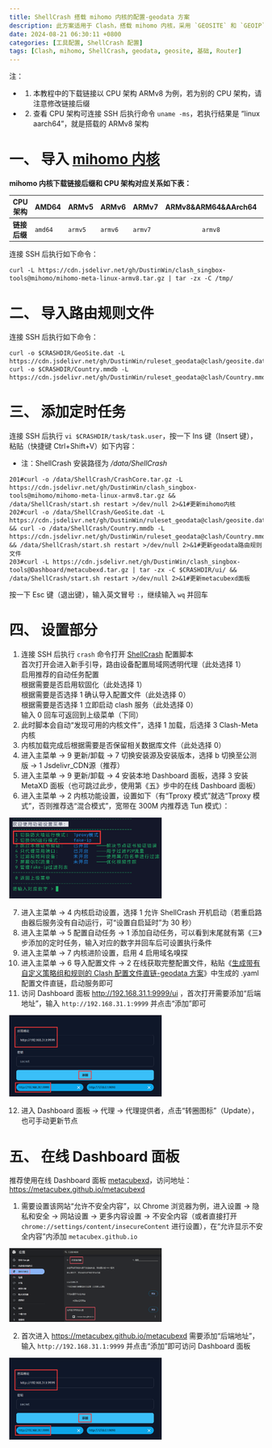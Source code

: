 ```yaml
---
title: ShellCrash 搭载 mihomo 内核的配置-geodata 方案
description: 此方案适用于 Clash，搭载 mihomo 内核，采用 `GEOSITE` 和 `GEOIP` 规则搭配 geosite.dat 和 geoip.dat（或 Country.mmdb）路由规则文件
date: 2024-08-21 06:30:11 +0800
categories: [工具配置, ShellCrash 配置]
tags: [Clash, mihomo, ShellCrash, geodata, geosite, 基础, Router]
---
```


注：
- 1. 本教程中的下载链接以 CPU 架构 ARMv8 为例，若为别的 CPU 架构，请注意修改链接后缀
- 2. 查看 CPU 架构可连接 SSH 后执行命令 `uname -ms`，若执行结果是 “linux aarch64”，就是搭载的 ARMv8 架构

# 一、 导入 [mihomo 内核](https://github.com/MetaCubeX/mihomo)
**mihomo 内核下载链接后缀和 CPU 架构对应关系如下表：**

|CPU 架构|AMD64|ARMv5|ARMv6|ARMv7|ARMv8&ARM64&AArch64|mips-softfloat|mipsle-hardfloat|mipsle-softfloat|
|-----|-----|-----|-----|-----|:---:|-----|-----|-----|
|**链接后缀**|`amd64`|`armv5`|`armv6`|`armv7`|`armv8`|`mips-softfloat`|`mipsle-hardfloat`|`mipsle-softfloat`|

连接 SSH 后执行如下命令：

```shell
curl -L https://cdn.jsdelivr.net/gh/DustinWin/clash_singbox-tools@mihomo/mihomo-meta-linux-armv8.tar.gz | tar -zx -C /tmp/
```

# 二、 导入路由规则文件
连接 SSH 后执行如下命令：

```shell
curl -o $CRASHDIR/GeoSite.dat -L https://cdn.jsdelivr.net/gh/DustinWin/ruleset_geodata@clash/geosite.dat
curl -o $CRASHDIR/Country.mmdb -L https://cdn.jsdelivr.net/gh/DustinWin/ruleset_geodata@clash/Country.mmdb
```

# 三、 添加定时任务
连接 SSH 后执行 `vi $CRASHDIR/task/task.user`，按一下 Ins 键（Insert 键），粘贴（快捷键 Ctrl+Shift+V）如下内容：
- 注：ShellCrash 安装路径为 */data/ShellCrash*

```shell
201#curl -o /data/ShellCrash/CrashCore.tar.gz -L https://cdn.jsdelivr.net/gh/DustinWin/clash_singbox-tools@mihomo/mihomo-meta-linux-armv8.tar.gz && /data/ShellCrash/start.sh restart >/dev/null 2>&1#更新mihomo内核
202#curl -o /data/ShellCrash/GeoSite.dat -L https://cdn.jsdelivr.net/gh/DustinWin/ruleset_geodata@clash/geosite.dat && curl -o /data/ShellCrash/Country.mmdb -L https://cdn.jsdelivr.net/gh/DustinWin/ruleset_geodata@clash/Country.mmdb && /data/ShellCrash/start.sh restart >/dev/null 2>&1#更新geodata路由规则文件
203#curl -L https://cdn.jsdelivr.net/gh/DustinWin/clash_singbox-tools@Dashboard/metacubexd.tar.gz | tar -zx -C $CRASHDIR/ui/ && /data/ShellCrash/start.sh restart >/dev/null 2>&1#更新metacubexd面板
```

按一下 Esc 键（退出键），输入英文冒号 `:`，继续输入 `wq` 并回车

# 四、 设置部分
1. 连接 SSH 后执行 `crash` 命令打开 [ShellCrash](https://github.com/juewuy/ShellCrash) 配置脚本  
首次打开会进入新手引导，路由设备配置局域网透明代理（此处选择 1）  
启用推荐的自动任务配置  
根据需要是否启用软固化（此处选择 1）  
根据需要是否选择 1 确认导入配置文件（此处选择 0）  
根据需要是否选择 1 立即启动 clash 服务（此处选择 0）  
输入 0 回车可返回到上级菜单（下同）  
2. 此时脚本会自动“发现可用的内核文件”，选择 1 加载，后选择 3 Clash-Meta 内核
3. 内核加载完成后根据需要是否保留相关数据库文件（此处选择 0）
4. 进入主菜单 -> 9 更新/卸载 -> 7 切换安装源及安装版本，选择 b 切换至公测版 -> 1 Jsdelivr_CDN源（推荐）
5. 进入主菜单 -> 9 更新/卸载 -> 4 安装本地 Dashboard 面板，选择 3 安装 MetaXD 面板（也可跳过此步，使用第《五》步中的在线 Dashboard 面板）
6. 进入主菜单 -> 2 内核功能设置，设置如下（有“Tproxy 模式”就选“Tproxy 模式”，否则推荐选“混合模式”，宽带在 300M 内推荐选 Tun 模式）：  
<img src="/assets/img/share/tproxy-fake-ip.png" alt="设置部分 1" width="60%" />

7. 进入主菜单 -> 4 内核启动设置，选择 1 允许 ShellCrash 开机启动（若重启路由器后服务没有自动运行，可“设置自启延时”为 30 秒）
8. 进入主菜单 -> 5 配置自动任务 -> 1 添加自动任务，可以看到末尾就有第《三》步添加的定时任务，输入对应的数字并回车后可设置执行条件
9. 进入主菜单 -> 7 内核进阶设置，启用 4 启用域名嗅探
10. 进入主菜单 -> 6 导入配置文件 -> 2 在线获取完整配置文件，粘贴《[生成带有自定义策略组和规则的 Clash 配置文件直链-geodata 方案](https://proxy-tutorials.dustinwin.top/posts/link-clash-geodata)》中生成的 .yaml 配置文件直链，启动服务即可
11. 访问 Dashboard 面板 http://192.168.31.1:9999/ui ，首次打开需要添加“后端地址”，输入 `http://192.168.31.1:9999` 并点击“添加”即可  
<img src="/assets/img/tools/192-9999-dashboard.png" alt="设置部分 2" width="60%" />

12. 进入 Dashboard 面板 -> 代理 -> 代理提供者，点击“转圈图标”（Update），也可手动更新节点

# 五、 在线 Dashboard 面板
推荐使用在线 Dashboard 面板 [metacubexd](https://github.com/metacubex/metacubexd)，访问地址：<https://metacubex.github.io/metacubexd>
1. 需要设置该网站“允许不安全内容”，以 Chrome 浏览器为例，进入设置 -> 隐私和安全 -> 网站设置 -> 更多内容设置 -> 不安全内容（或者直接打开 `chrome://settings/content/insecureContent` 进行设置），在“允许显示不安全内容”内添加 `metacubex.github.io`  
<img src="/assets/img/tools/chrome-setting-dashboard.png" alt="在线 Dashboard 面板 1" width="60%" />

2. 首次进入 <https://metacubex.github.io/metacubexd> 需要添加“后端地址”，输入 `http://192.168.31.1:9999` 并点击“添加”即可访问 Dashboard 面板  
<img src="/assets/img/tools/192-9999-dashboard.png" alt="在线 Dashboard 面板 2" width="60%" />
